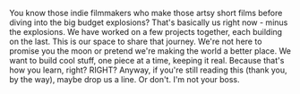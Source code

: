 You know those indie filmmakers who make those artsy short films before diving into the big budget explosions? That's basically us right now - minus the explosions. We have worked on a few projects together, each building on the last. This is our space to share that journey. We're not here to promise you the moon or pretend we're making the world a better place. We want to build cool stuff, one piece at a time, keeping it real. Because that's how you learn, right? RIGHT? Anyway, if you're still reading this (thank you, by the way), maybe drop us a line. Or don't. I'm not your boss.
